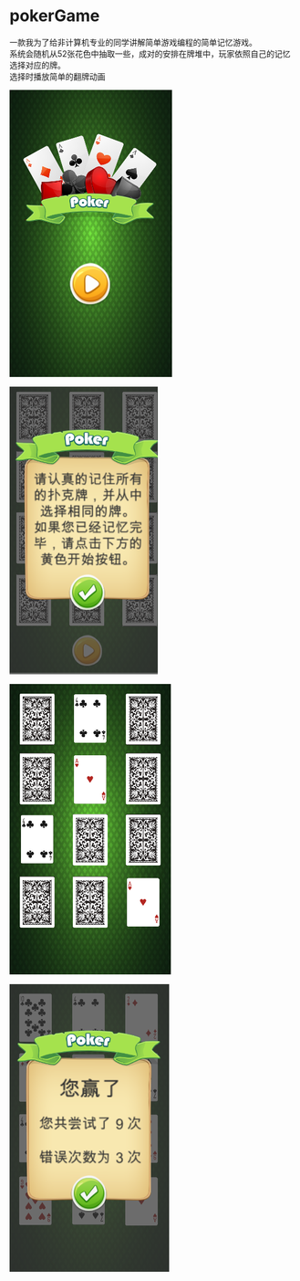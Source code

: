 # pokerGame
一款我为了给非计算机专业的同学讲解简单游戏编程的简单记忆游戏。<br/>
系统会随机从52张花色中抽取一些，成对的安排在牌堆中，玩家依照自己的记忆选择对应的牌。<br/>
选择时播放简单的翻牌动画<br/>

![图](pic/1.png)


![图](pic/2.png)


![图](pic/3.png)


![图](pic/4.png)
